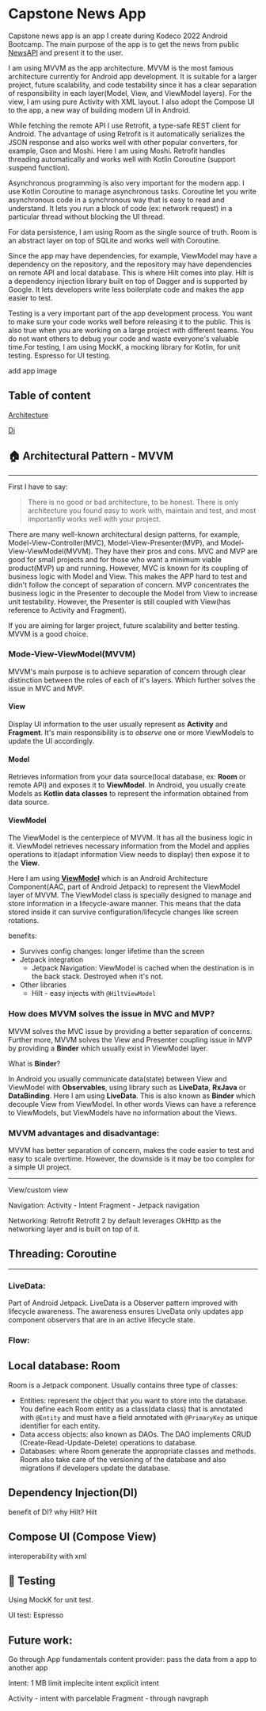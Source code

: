 # Capstone News App

Capstone news app is an app I create during Kodeco 2022 Android Bootcamp. The main purpose of the app is to get the news from public [NewsAPI](https://newsapi.org/) and present it to the user.

I am using MVVM as the app architecture. MVVM is the most famous architecture currently for Android app development. It is suitable for a larger project, future scalability, and code testability since it has a clear separation of responsibility in each layer(Model, View, and ViewModel layers). For the view, I am using pure Activity with XML layout. I also adopt the Compose UI to the app, a new way of building modern UI in Android.

While fetching the remote API I use Retrofit, a type-safe REST client for Android. The advantage of using Retrofit is it automatically serializes the JSON response and also works well with other popular converters, for example, Gson and Moshi. Here I am using Moshi. Retrofit handles threading automatically and works well with Kotlin Coroutine (support suspend function).

Asynchronous programming is also very important for the modern app. I use Kotlin Coroutine to manage asynchronous tasks. Coroutine let you write asynchronous code in a synchronous way that is easy to read and understand. It lets you run a block of code (ex: network request) in a particular thread without blocking the UI thread.

For data persistence, I am using Room as the single source of truth. Room is an abstract layer on top of SQLite and works well with Coroutine.

Since the app may have dependencies, for example, ViewModel may have a dependency on the repository, and the repository may have dependencies on remote API and local database. This is where Hilt comes into play. Hilt is a dependency injection library built on top of Dagger and is supported by Google. It lets developers write less boilerplate code and makes the app easier to test.

Testing is a very important part of the app development process. You want to make sure your code works well before releasing it to the public. This is also true when you are working on a large project with different teams. You do not want others to debug your code and waste everyone's valuable time.For testing, I am using MockK, a mocking library for Kotlin, for unit testing. Espresso for UI testing.

add app image

## Table of content

[Architecture](#🏠-architectural-pattern---mvvm)

[Di](#dependency-injectiondi)

## 🏠 Architectural Pattern - MVVM

---

First I have to say:

> There is no good or bad architecture, to be honest. There is only architecture you found easy to work with, maintain and test, and most importantly works well with your project.

There are many well-known architectural design patterns, for example, Model-View-Controller(MVC), Model-View-Presenter(MVP), and Model-View-ViewModel(MVVM). They have their pros and cons. MVC and MVP are good for small projects and for those who want a minimum viable product(MVP) up and running. However, MVC is known for its coupling of business logic with Model and View. This makes the APP hard to test and didn't follow the concept of separation of concern. MVP concentrates the business logic in the Presenter to decouple the Model from View to increase unit testability. However, the Presenter is still coupled with View(has reference to Activity and Fragment).

If you are aiming for larger project, future scalability and better testing. MVVM is a good choice.

### Mode-View-ViewModel(MVVM)

MVVM's main purpose is to achieve separation of concern through clear distinction between the roles of each of it's layers. Which further solves the issue in MVC and MVP.

#### View

Display UI information to the user usually represent as **Activity** and **Fragment**. It's main responsibility is to _observe_ one or more ViewModels to update the UI accordingly.

#### Model

Retrieves information from your data source(local database, ex: **Room** or remote API) and exposes it to **ViewModel**. In Android, you usually create Models as **Kotlin data classes** to represent the information obtained from data source.

#### ViewModel

The ViewModel is the centerpiece of MVVM. It has all the business logic in it. ViewModel retrieves necessary information from the Model and applies operations to it(adapt information View needs to display) then expose it to the **View**.

Here I am using [**ViewModel**](https://developer.android.com/topic/libraries/architecture/viewmodel) which is an Android Architecture Component(AAC, part of Android Jetpack) to represent the ViewModel layer of MVVM. The ViewModel class is specially designed to manage and store information in a lifecycle-aware manner. This means that the data stored inside it can survive configuration/lifecycle changes like screen rotations.

benefits:

- Survives config changes: longer lifetime than the screen
- Jetpack integration
  - Jetpack Navigation: ViewModel is cached when the destination is in the back stack. Destroyed when it's not.
- Other libraries
  - Hilt - easy injects with `@HiltViewModel`

### How does MVVM solves the issue in MVC and MVP?

MVVM solves the MVC issue by providing a better separation of concerns. Further more, MVVM solves the View and Presenter coupling issue in MVP by providing a **Binder** which usually exist in ViewModel layer.

What is **Binder**?

In Android you usually communicate data(state) between View and ViewModel with **Observables**, using library such as **LiveData**, **RxJava** or **DataBinding**. Here I am using **LiveData**. This is also known as **Binder** which decouple View from ViewModel. In other words Views can have a reference to ViewModels, but ViewModels have no information about the Views.

### MVVM advantages and disadvantage:

MVVM has better separation of concern, makes the code easier to test and easy to scale overtime. However, the downside is it may be too complex for a simple UI project.

---

View/custom view

Navigation:
Activity - Intent
Fragment - Jetpack navigation

Networking: Retrofit
Retrofit 2 by default leverages OkHttp as the networking layer and is built on top of it.

## Threading: Coroutine

---

### LiveData:

Part of Android Jetpack. LiveData is a Observer pattern improved with lifecycle awareness. The awareness ensures LiveData only updates app component observers that are in an active lifecycle state.

### Flow:

## Local database: Room

Room is a Jetpack component.
Usually contains three type of classes:

- Entities: represent the object that you want to store into the database. You define each Room entity as a class(data class) that is annotated with `@Entity` and must have a field annotated with `@PrimaryKey` as unique identifier for each entity.
- Data access objects: also known as DAOs. The DAO implements CRUD (Create-Read-Update-Delete) operations to database.
- Databases: where Room generate the appropriate classes and methods. Room also take care of the versioning of the database and also migrations if developers update the database.

## Dependency Injection(DI)

benefit of DI?
why Hilt?
Hilt

## Compose UI (Compose View)

interoperability with xml

## 🧪 Testing

Using MockK for unit test.

UI test: Espresso

## Future work:

Go through App fundamentals
content provider: pass the data from a app to another app

Intent:
1 MB limit
implecite intent
explicit intent

Activity - intent with parcelable
Fragment - through navgraph
